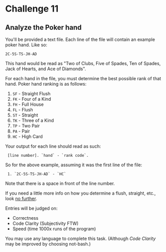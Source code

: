 Challenge 11
============

## Analyze the Poker hand

You'll be provided a text file. Each line of the file will contain an
example poker hand. Like so:

    2C-5S-TS-JH-AD

This hand would be read as "Two of Clubs, Five of Spades, Ten of Spades,
Jack of Hearts, and Ace of Diamonds".

For each hand in the file, you must determine the best possible rank of
that hand. Poker hand ranking is as follows:

 1. `SF` - Straight Flush
 2. `FK` - Four of a Kind
 3. `FH` - Full House
 4. `FL` - Flush
 5. `ST` - Straight
 6. `TK` - Three of a Kind
 7. `TP` - Two Pair
 8. `PA` - Pair
 9. `HC` - High Card

Your output for each line should read as such:

     [line number]. `hand` - `rank code`.

 So for the above example, assuming it was the first line of the file:

     1. `2C-5S-TS-JH-AD` - `HC`

Note that there is a space in front of the line number.

If you need a little more info on how you determine a flush, straight,
etc., look [no further](http://www.compendia.co.uk/poker_scores.htm).

Entries will be judged on:

 - Correctness
 - Code Clarity (Subjectivity FTW)
 - Speed (time 1000x runs of the program)

You may use any language to complete this task. (Although _Code Clarity_
may be improved by choosing not-bash.)